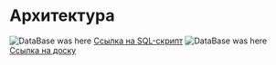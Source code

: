 # Архитектура

<tabs>
    <tab title="Архитектура приложения">
    </tab>
    <tab title="Архитектура базы данных">
        <img src="database.png" alt="DataBase was here"/>
        <a href="https://pastebin.com/vwEAAnCN">Ссылка на SQL-скрипт</a>
    </tab>
    <tab title="User-Flow">
        <img src="userflow.png" alt="DataBase was here"/>
        <a href="https://board.vk.com/?uid=8f781d47-c594-44f4-9431-85ef34317100">Ссылка на доску</a>
    </tab>
</tabs>
